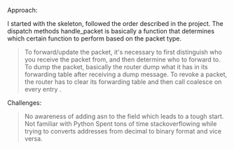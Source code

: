 Approach:

I started with the skeleton, followed the order described in the project. The dispatch methods handle_packet is basically a function that determines which certain function to perform based on the packet type. 

> To forward/update the packet, it's necessary to first distinguish who you receive the packet from, and then determine who to forward to.
> To dump the packet, basically the router dump what it has in its forwarding table after receiving a 
dump message.
> To revoke a packet, the router has to clear its forwarding table and then call coalesce on every entry .


Challenges:
> No awareness of adding asn to the field which leads to a tough start.
> Not familiar with Python
> Spent tons of time stackoverflowing while trying to converts addresses from decimal to binary format and vice versa.


